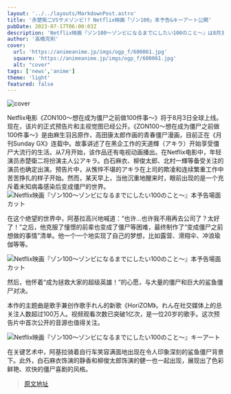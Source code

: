 ```yaml
---
layout: '../../layouts/MarkdownPost.astro'
title: '赤楚衛二VSサメゾンビ!? Netflix映画「ゾン100」本予告&キーアート公開'
pubDate: 2023-07-17T06:00:03Z
description: 'Netflix映画『ゾン100～ゾンビになるまでにしたい100のこと～』は8月3日に世界配信がスタートする。このたび、本作の本予告とキーアートが公開された。'
author: '高橋克則'
cover:
  url: 'https://animeanime.jp/imgs/ogp_f/600061.jpg'
  square: 'https://animeanime.jp/imgs/ogp_f/600061.jpg'
  alt: "cover"
tags: ['news','anime']
theme: 'light'
featured: false
---
```

![cover](https://animeanime.jp/imgs/ogp_f/600061.jpg)

Netflix电影《ZON100～想在成为僵尸之前做100件事～》将于8月3日全球上线。现在，该片的正式预告片和主视觉图已经公开。《ZON100～想在成为僵尸之前做100件事～》是由麻生羽呂原作，高田康太郎作画的青春僵尸漫画，目前正在《月刊Sunday GX》连载中。故事讲述了在黑企工作的天道輝（アキラ）开始享受僵尸大流行的生活。从7月开始，该作品还有电视动画播出。在Netflix电影中，年轻演员赤楚衛二将扮演主人公アキラ。白石麻衣、柳俊太郎、北村一輝等备受关注的演员也确定出演。预告片中，从憔悴不堪的アキラ在上司的欺凌和连续繁重工作中苦苦挣扎的样子开始。然而，某天早上，当他沉重地醒来时，眼前出现的是一个充斥着未知病毒感染后变成僵尸的世界。
![Netflix映画『ゾン100～ゾンビになるまでにしたい100のこと～』本予告場面カット](https://animeanime.jp/imgs/zoom/600072.jpg)

在这个绝望的世界中，阿基拉高兴地喊道：“也许...也许我不用再去公司了？太好了！”之后，他克服了憧憬的前辈也变成了僵尸等困难，最终制作了“变成僵尸之前想做的事情”清单。他一个一个地实现了自己的梦想，比如露营、滑翔伞、冲浪瑜伽等等。

![Netflix映画『ゾン100～ゾンビになるまでにしたい100のこと～』本予告場面カット](https://animeanime.jp/imgs/zoom/600068.jpg)

然后，他怀着“成为拯救大家的超级英雄！”的心愿，与大量的僵尸和巨大的鲨鱼僵尸对决。 

本作的主题曲是歌手兼创作歌手れん的新歌《HoriZOM》。れん在社交媒体上的总关注人数超过100万人。视频观看次数已突破1亿次，是一位20岁的歌手。这次预告片中首次公开的音源也值得关注。

![Netflix映画『ゾン100～ゾンビになるまでにしたい100のこと～』キーアート](https://animeanime.jp/imgs/zoom/600061.jpg)

在关键艺术中，阿基拉骑着自行车笑容满面地出现在令人印象深刻的鲨鱼僵尸背景下。此外，白石麻衣饰演的静香和柳俊太郎饰演的健一也一起出现，展现出了色彩鲜艳、欢快的僵尸喜剧的风格。

>[原文地址](https://animeanime.jp/article/2023/07/17/78655.html)  